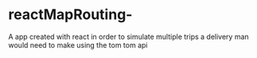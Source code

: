 # reactMapRouting-
A app created with react in order to simulate multiple trips a delivery man would need to make using the tom tom api
